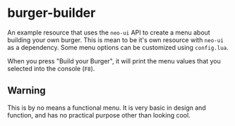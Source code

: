 # burger-builder

An example resource that uses the `neo-ui` API to create a menu about building your own burger. This is mean to
be it's own resource with `neo-ui` as a dependency. Some menu options can be customized using `config.lua`.

When you press "Build your Burger", it will print the menu values that you selected into the console (`F8`).

## Warning

This is by no means a functional menu. It is very basic in design and function, and has no practical purpose
other than looking cool.
